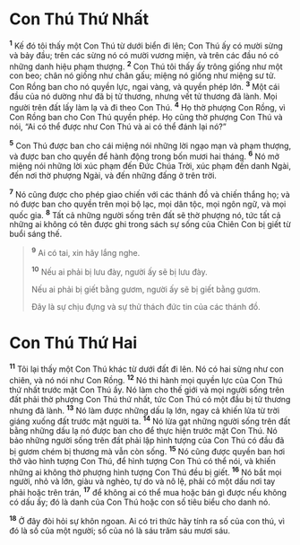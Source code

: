 # Con Thú Thứ Nhất
<sup><b>1</b></sup> Kế đó tôi thấy một Con Thú từ dưới biển đi lên; Con Thú ấy có mười sừng và bảy đầu; trên các sừng nó có mười vương miện, và trên các đầu nó có những danh hiệu phạm thượng. <sup><b>2</b></sup> Con Thú tôi thấy ấy trông giống như một con beo; chân nó giống như chân gấu; miệng nó giống như miệng sư tử. Con Rồng ban cho nó quyền lực, ngai vàng, và quyền phép lớn. <sup><b>3</b></sup> Một cái đầu của nó dường như đã bị tử thương, nhưng vết tử thương đã lành. Mọi người trên đất lấy làm lạ và đi theo Con Thú. <sup><b>4</b></sup> Họ thờ phượng Con Rồng, vì Con Rồng ban cho Con Thú quyền phép. Họ cũng thờ phượng Con Thú và nói, “Ai có thể được như Con Thú và ai có thể đánh lại nó?”

<sup><b>5</b></sup> Con Thú được ban cho cái miệng nói những lời ngạo mạn và phạm thượng, và được ban cho quyền để hành động trong bốn mươi hai tháng. <sup><b>6</b></sup> Nó mở miệng nói những lời xúc phạm đến Ðức Chúa Trời, xúc phạm đến danh Ngài, đến nơi thờ phượng Ngài, và đến những đấng ở trên trời.

<sup><b>7</b></sup> Nó cũng được cho phép giao chiến với các thánh đồ và chiến thắng họ; và nó được ban cho quyền trên mọi bộ lạc, mọi dân tộc, mọi ngôn ngữ, và mọi quốc gia. <sup><b>8</b></sup> Tất cả những người sống trên đất sẽ thờ phượng nó, tức tất cả những ai không có tên được ghi trong sách sự sống của Chiên Con bị giết từ buổi sáng thế.

> <sup><b>9</b></sup> Ai có tai, xin hãy lắng nghe.
> 
> <sup><b>10</b></sup> Nếu ai phải bị lưu đày, người ấy sẽ bị lưu đày.
> 
> Nếu ai phải bị giết bằng gươm, người ấy sẽ bị giết bằng gươm.
> 
> Ðây là sự chịu đựng và sự thử thách đức tin của các thánh đồ.

# Con Thú Thứ Hai
<sup><b>11</b></sup> Tôi lại thấy một Con Thú khác từ dưới đất đi lên. Nó có hai sừng như con chiên, và nó nói như Con Rồng. <sup><b>12</b></sup> Nó thi hành mọi quyền lực của Con Thú thứ nhất trước mặt Con Thú ấy. Nó làm cho thế giới và mọi người sống trên đất phải thờ phượng Con Thú thứ nhất, tức Con Thú có một đầu bị tử thương nhưng đã lành. <sup><b>13</b></sup> Nó làm được những dấu lạ lớn, ngay cả khiến lửa từ trời giáng xuống đất trước mặt người ta. <sup><b>14</b></sup> Nó lừa gạt những người sống trên đất bằng những dấu lạ nó được ban cho để thực hiện trước mặt Con Thú. Nó bảo những người sống trên đất phải lập hình tượng của Con Thú có đầu đã bị gươm chém bị thương mà vẫn còn sống. <sup><b>15</b></sup> Nó cũng được quyền ban hơi thở vào hình tượng Con Thú, để hình tượng Con Thú có thể nói, và khiến những ai không thờ phượng hình tượng Con Thú đều bị giết. <sup><b>16</b></sup> Nó bắt mọi người, nhỏ và lớn, giàu và nghèo, tự do và nô lệ, phải có một dấu nơi tay phải hoặc trên trán, <sup><b>17</b></sup> để không ai có thể mua hoặc bán gì được nếu không có dấu ấy; đó là danh của Con Thú hoặc con số tiêu biểu cho danh nó.

<sup><b>18</b></sup> Ở đây đòi hỏi sự khôn ngoan. Ai có tri thức hãy tính ra số của con thú, vì đó là số của một người; số của nó là sáu trăm sáu mươi sáu.